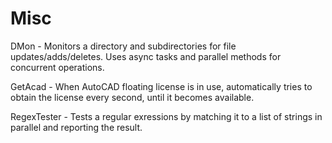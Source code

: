 # Misc
DMon - Monitors a directory and subdirectories for file updates/adds/deletes. Uses async tasks and parallel methods for concurrent operations.


GetAcad - When AutoCAD floating license is in use, automatically tries to obtain the license every second, until it becomes available.


RegexTester - Tests a regular exressions by matching it to a list of strings in parallel and reporting the result.
